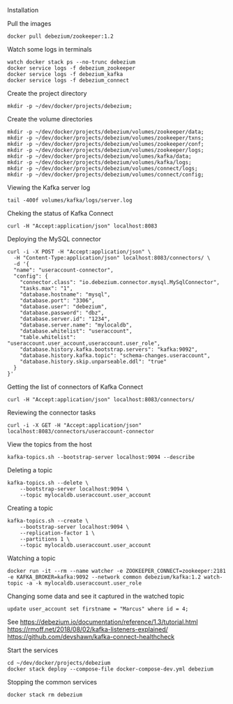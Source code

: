 Installation

Pull the images
```
docker pull debezium/zookeeper:1.2
```

Watch some logs in terminals
```
watch docker stack ps --no-trunc debezium
docker service logs -f debezium_zookeeper
docker service logs -f debezium_kafka
docker service logs -f debezium_connect
```

Create the project directory
```
mkdir -p ~/dev/docker/projects/debezium;
```

Create the volume directories
```
mkdir -p ~/dev/docker/projects/debezium/volumes/zookeeper/data;
mkdir -p ~/dev/docker/projects/debezium/volumes/zookeeper/txns;
mkdir -p ~/dev/docker/projects/debezium/volumes/zookeeper/conf;
mkdir -p ~/dev/docker/projects/debezium/volumes/zookeeper/logs;
mkdir -p ~/dev/docker/projects/debezium/volumes/kafka/data;
mkdir -p ~/dev/docker/projects/debezium/volumes/kafka/logs;
mkdir -p ~/dev/docker/projects/debezium/volumes/connect/logs;
mkdir -p ~/dev/docker/projects/debezium/volumes/connect/config;
```

Viewing the Kafka server log
```
tail -400f volumes/kafka/logs/server.log
```

Cheking the status of Kafka Connect
```
curl -H "Accept:application/json" localhost:8083
```

Deploying the MySQL connector
```
curl -i -X POST -H "Accept:application/json" \
  -H "Content-Type:application/json" localhost:8083/connectors/ \
  -d '{
  "name": "useraccount-connector",
  "config": {
    "connector.class": "io.debezium.connector.mysql.MySqlConnector",
    "tasks.max": "1",
    "database.hostname": "mysql",
    "database.port": "3306",
    "database.user": "debezium",
    "database.password": "dbz",
    "database.server.id": "1234",
    "database.server.name": "mylocaldb",
    "database.whitelist": "useraccount",
    "table.whitelist": "useraccount.user_account,useraccount.user_role",
    "database.history.kafka.bootstrap.servers": "kafka:9092",
    "database.history.kafka.topic": "schema-changes.useraccount",
    "database.history.skip.unparseable.ddl": "true"
  }
}'
```

Getting the list of connectors of Kafka Connect
```
curl -H "Accept:application/json" localhost:8083/connectors/
```

Reviewing the connector tasks
```
curl -i -X GET -H "Accept:application/json" localhost:8083/connectors/useraccount-connector
```

View the topics from the host
```
kafka-topics.sh --bootstrap-server localhost:9094 --describe
```

Deleting a topic
```
kafka-topics.sh --delete \
    --bootstrap-server localhost:9094 \
    --topic mylocaldb.useraccount.user_account
```

Creating a topic
```
kafka-topics.sh --create \
    --bootstrap-server localhost:9094 \
    --replication-factor 1 \
    --partitions 1 \
    --topic mylocaldb.useraccount.user_account
```

Watching a topic
```
docker run -it --rm --name watcher -e ZOOKEEPER_CONNECT=zookeeper:2181 -e KAFKA_BROKER=kafka:9092 --network common debezium/kafka:1.2 watch-topic -a -k mylocaldb.useraccount.user_role
```

Changing some data and see it captured in the watched topic
```
update user_account set firstname = "Marcus" where id = 4;
```


See
https://debezium.io/documentation/reference/1.3/tutorial.html
https://rmoff.net/2018/08/02/kafka-listeners-explained/
https://github.com/devshawn/kafka-connect-healthcheck

Start the services
```
cd ~/dev/docker/projects/debezium
docker stack deploy --compose-file docker-compose-dev.yml debezium
```

Stopping the common services
```
docker stack rm debezium
```
